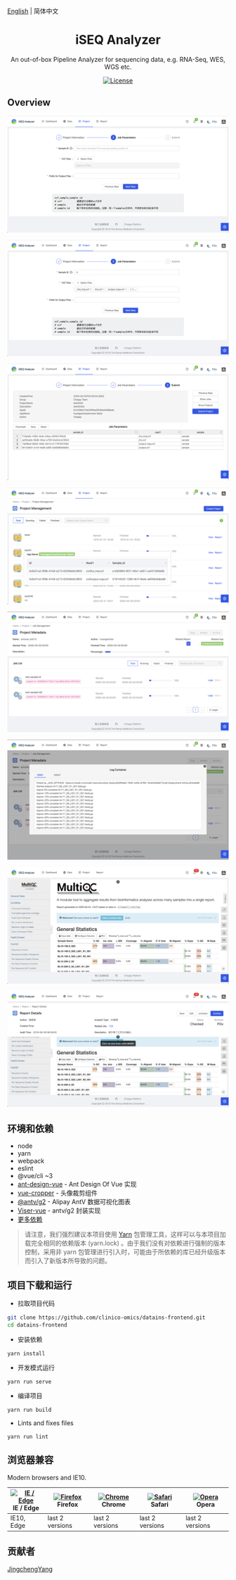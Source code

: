[English](./README.md) | 简体中文

<h1 align="center">iSEQ Analyzer</h1>
<div align="center">
An out-of-box Pipeline Analyzer for sequencing data, e.g. RNA-Seq, WES, WGS etc.
</div>

<div align="center">

[![License](https://img.shields.io/npm/l/package.json.svg?style=flat)](./LICENSE)

</div>


Overview
----

![工作台-创建项目](./docs/images/step-2-0.png)

![工作台-创建项目](./docs/images/step-2-1.png)

![工作台-创建项目](./docs/images/step-3.png)

![工作台-项目管理](./docs/images/project-mgmt-1.png)

![工作台-Job管理](./docs/images/job-mgmt-1.png)

![工作台-Job管理](./docs/images/job-mgmt-2.png)

![工作台-报告管理](./docs/images/report-stage-0.png)

![工作台-报告管理](./docs/images/report-stage-1.png)


环境和依赖
----

- node
- yarn
- webpack
- eslint
- @vue/cli ~3
- [ant-design-vue](https://github.com/vueComponent/ant-design-vue) - Ant Design Of Vue 实现
- [vue-cropper](https://github.com/xyxiao001/vue-cropper) - 头像裁剪组件
- [@antv/g2](https://antv.alipay.com/zh-cn/index.html) - Alipay AntV 数据可视化图表
- [Viser-vue](https://viserjs.github.io/docs.html#/viser/guide/installation)  - antv/g2 封装实现
- [更多依赖](./package.json)

> 请注意，我们强烈建议本项目使用 [Yarn](https://yarnpkg.com/) 包管理工具，这样可以与本项目加载完全相同的依赖版本 (yarn.lock) 。由于我们没有对依赖进行强制的版本控制，采用非 yarn 包管理进行引入时，可能由于所依赖的库已经升级版本而引入了新版本所导致的问题。


项目下载和运行
----

- 拉取项目代码
```bash
git clone https://github.com/clinico-omics/datains-frontend.git
cd datains-frontend
```

- 安装依赖
```
yarn install
```

- 开发模式运行
```
yarn run serve
```

- 编译项目
```
yarn run build
```

- Lints and fixes files
```
yarn run lint
```


## 浏览器兼容

Modern browsers and IE10.

| [<img src="https://raw.githubusercontent.com/alrra/browser-logos/master/src/edge/edge_48x48.png" alt="IE / Edge" width="24px" height="24px" />](http://godban.github.io/browsers-support-badges/)</br>IE / Edge | [<img src="https://raw.githubusercontent.com/alrra/browser-logos/master/src/firefox/firefox_48x48.png" alt="Firefox" width="24px" height="24px" />](http://godban.github.io/browsers-support-badges/)</br>Firefox | [<img src="https://raw.githubusercontent.com/alrra/browser-logos/master/src/chrome/chrome_48x48.png" alt="Chrome" width="24px" height="24px" />](http://godban.github.io/browsers-support-badges/)</br>Chrome | [<img src="https://raw.githubusercontent.com/alrra/browser-logos/master/src/safari/safari_48x48.png" alt="Safari" width="24px" height="24px" />](http://godban.github.io/browsers-support-badges/)</br>Safari | [<img src="https://raw.githubusercontent.com/alrra/browser-logos/master/src/opera/opera_48x48.png" alt="Opera" width="24px" height="24px" />](http://godban.github.io/browsers-support-badges/)</br>Opera |
| --- | --- | --- | --- | --- |
| IE10, Edge | last 2 versions | last 2 versions | last 2 versions | last 2 versions |


## 贡献者

[JingchengYang](mailto:yjcyxky@163.com)